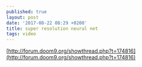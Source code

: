 ```yaml
---
published: true
layout: post
date: '2017-08-22 08:29 +0200'
title: super resolution neural net
tags: video
---
```

[http://forum.doom9.org/showthread.php?t=174816](http://forum.doom9.org/showthread.php?t=174816)
